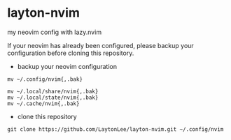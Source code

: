 # layton-nvim

my neovim config with lazy.nvim

If your neovim has already been configured, please backup your configuration before cloning this repository.

- backup your neovim configuration

```shell
mv ~/.config/nvim{,.bak}

mv ~/.local/share/nvim{,.bak}
mv ~/.local/state/nvim{,.bak}
mv ~/.cache/nvim{,.bak}
```

- clone this repository

```shell
git clone https://github.com/LaytonLee/layton-nvim.git ~/.config/nvim
```

